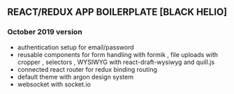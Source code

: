 ## REACT/REDUX APP BOILERPLATE [BLACK HELIO]

### October 2019 version

- authentication setup for email/password
- reusable components for form handling with formik , file uploads with cropper , selectors , WYSIWYG with react-draft-wysiwyg and quill.js
- connected react router for redux binding routing
- default theme with argon design system
- websocket with socket.io
